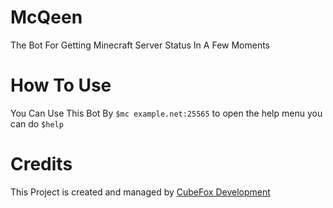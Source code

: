 # McQeen
The Bot For Getting Minecraft Server Status In A Few Moments


# How To Use
You Can Use This Bot By ```$mc example.net:25565```
to open the help menu you can do ```$help```

# Credits
This Project is created and managed by [CubeFox Development](https://github.com/CFDevelopment)
